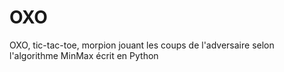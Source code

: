# OXO
OXO, tic-tac-toe, morpion jouant les coups de l'adversaire selon l'algorithme MinMax écrit en Python
